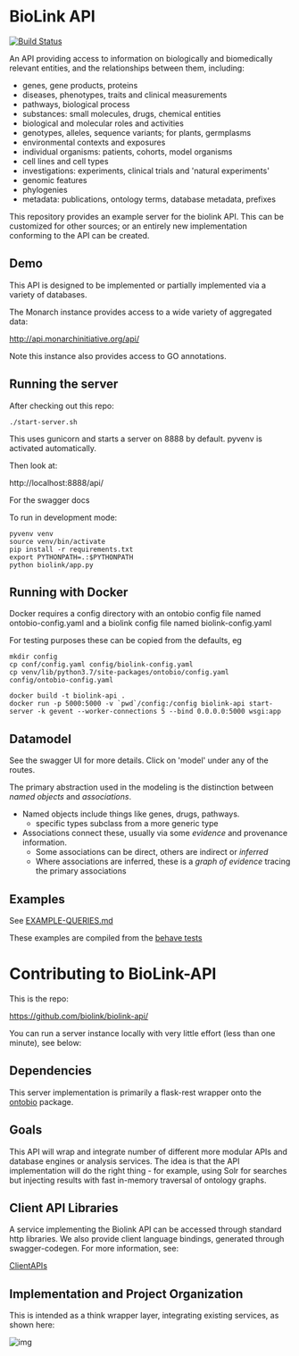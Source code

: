 # BioLink API 
[![Build Status](https://travis-ci.org/biolink/biolink-api.svg?branch=master)](https://travis-ci.org/biolink/biolink-api)

An API providing access to information on biologically and
biomedically relevant entities, and the relationships between them, including:

 * genes, gene products, proteins
 * diseases, phenotypes, traits and clinical measurements
 * pathways, biological process
 * substances: small molecules, drugs, chemical entities
 * biological and molecular roles and activities
 * genotypes, alleles, sequence variants; for plants, germplasms
 * environmental contexts and exposures
 * individual organisms: patients, cohorts, model organisms
 * cell lines and cell types
 * investigations: experiments, clinical trials and 'natural experiments'
 * genomic features
 * phylogenies
 * metadata: publications, ontology terms, database metadata, prefixes

This repository provides an example server for the biolink API. This
can be customized for other sources; or an entirely new implementation
conforming to the API can be created.

## Demo

This API is designed to be implemented or partially implemented via a
variety of databases.

The Monarch instance provides access to a wide variety of aggregated
data:

http://api.monarchinitiative.org/api/

Note this instance also provides access to GO annotations.

## Running the server

After checking out this repo:

```
./start-server.sh
```

This uses gunicorn and starts a server on 8888 by default. pyvenv is
activated automatically.

Then look at:

http://localhost:8888/api/

For the swagger docs

To run in development mode:

```
pyvenv venv
source venv/bin/activate
pip install -r requirements.txt
export PYTHONPATH=.:$PYTHONPATH
python biolink/app.py
```

## Running with Docker

Docker requires a config directory with an
ontobio config file named ontobio-config.yaml
and a biolink config file named biolink-config.yaml

For testing purposes these can be copied from the defaults, eg

```
mkdir config
cp conf/config.yaml config/biolink-config.yaml
cp venv/lib/python3.7/site-packages/ontobio/config.yaml config/ontobio-config.yaml
```

```
docker build -t biolink-api .
docker run -p 5000:5000 -v `pwd`/config:/config biolink-api start-server -k gevent --worker-connections 5 --bind 0.0.0.0:5000 wsgi:app
```

## Datamodel

See the swagger UI for more details. Click on 'model' under any of the routes.

The primary abstraction used in the modeling is the distinction
between _named objects_ and _associations_.

 * Named objects include things like genes, drugs, pathways.
    * specific types subclass from a more generic type
 * Associations connect these, usually via some _evidence_ and provenance information.
    * Some associations can be direct, others are indirect or *inferred*
    * Where associations are inferred, these is a *graph of evidence* tracing the primary associations

## Examples

See [EXAMPLE-QUERIES.md](EXAMPLE-QUERIES.md)

These examples are compiled from the [behave tests](tests/)


# Contributing to BioLink-API

This is the repo:

https://github.com/biolink/biolink-api/

You can run a server instance locally with very little effort (less
than one minute), see below:

## Dependencies

This server implementation is primarily a flask-rest wrapper onto the
[ontobio](https://github.com/biolink/ontobio) package.

## Goals

This API will wrap and integrate number of different more modular APIs
and database engines or analysis services. The idea is that the API
implementation will do the right thing - for example, using Solr for
searches but injecting results with fast in-memory traversal of
ontology graphs.

## Client API Libraries

A service implementing the Biolink API can be accessed through
standard http libraries. We also provide client language bindings,
generated through swagger-codegen. For more information, see:

[ClientAPIs](/biolink/biolink-api/wiki/ClientAPIs)

## Implementation and Project Organization

This is intended as a think wrapper layer, integrating existing
services, as shown here:

![img](docs/biolink-integrator-arch.png)


